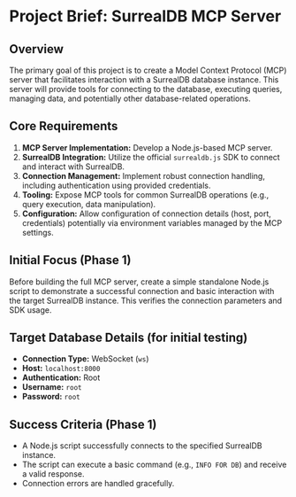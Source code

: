 # Project Brief: SurrealDB MCP Server

## Overview

The primary goal of this project is to create a Model Context Protocol (MCP) server that facilitates interaction with a SurrealDB database instance. This server will provide tools for connecting to the database, executing queries, managing data, and potentially other database-related operations.

## Core Requirements

1.  **MCP Server Implementation:** Develop a Node.js-based MCP server.
2.  **SurrealDB Integration:** Utilize the official `surrealdb.js` SDK to connect and interact with SurrealDB.
3.  **Connection Management:** Implement robust connection handling, including authentication using provided credentials.
4.  **Tooling:** Expose MCP tools for common SurrealDB operations (e.g., query execution, data manipulation).
5.  **Configuration:** Allow configuration of connection details (host, port, credentials) potentially via environment variables managed by the MCP settings.

## Initial Focus (Phase 1)

Before building the full MCP server, create a simple standalone Node.js script to demonstrate a successful connection and basic interaction with the target SurrealDB instance. This verifies the connection parameters and SDK usage.

## Target Database Details (for initial testing)

*   **Connection Type:** WebSocket (`ws`)
*   **Host:** `localhost:8000`
*   **Authentication:** Root
*   **Username:** `root`
*   **Password:** `root`

## Success Criteria (Phase 1)

*   A Node.js script successfully connects to the specified SurrealDB instance.
*   The script can execute a basic command (e.g., `INFO FOR DB`) and receive a valid response.
*   Connection errors are handled gracefully.
